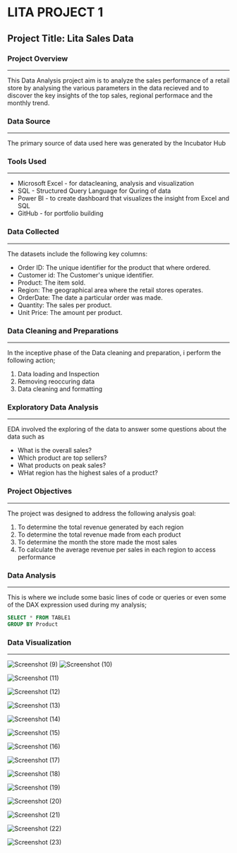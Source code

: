 # LITA PROJECT 1
## Project Title: Lita Sales Data

### Project Overview
---
This Data Analysis project aim is to analyze the sales performance of a retail store by analysing the various parameters in the data recieved and to discover the key insights of the top sales, regional performace and the monthly trend.

### Data Source
---
The primary source of data used here was generated by the Incubator Hub

### Tools Used
---
- Microsoft Excel - for datacleaning, analysis and visualization
- SQL - Structured Query Language for Quring of data
- Power BI - to create dashboard that visualizes the insight from Excel and SQL
- GitHub - for portfolio building

### Data Collected
---
  The datasets include the following key columns:
  - Order ID: The unique identifier for the product that where ordered.
  - Customer id: The Customer's unique identifier.
  - Product: The item sold.
  - Region: The geographical area where the retail stores operates.
  - OrderDate: The date a particular order was made.
  - Quantity: The sales per product.
  - Unit Price: The amount per product.

 ### Data Cleaning and Preparations
 ---
  In the inceptive phase of the Data cleaning and preparation, i perform the following action;
  1. Data loading and Inspection
  2. Removing reoccuring data
  3. Data cleaning and formatting

### Exploratory Data Analysis
---
  EDA involved the exploring of the data to answer some questions about the data such as
  - What is the overall sales?
  - Which product are top sellers?
  - What products on peak sales?
  - WHat region has the highest sales of a product?
 
 ### Project Objectives
 ---
 The project was designed to address the following analysis goal:
 1. To determine the total revenue generated by each region
 2. To determine the total revenue made from each product
 3. To determine the month the store made the most sales
 4. To calculate the average revenue per sales in each region to access performance

### Data Analysis
---
This is where we include some basic lines of code or queries or even some of the DAX expression used during my analysis;

```SQL
SELECT * FROM TABLE1
GROUP BY Product
```

### Data Visualization
---
![Screenshot (9)](https://github.com/user-attachments/assets/87f18e41-ba5d-4bde-b7f0-baede502d498)
![Screenshot (10)](https://github.com/user-attachments/assets/8ee72ab3-a697-4775-99b8-eb918615e9f0)

![Screenshot (11)](https://github.com/user-attachments/assets/c08fd1e1-44e7-4719-b043-0fb73d0dfb2e)

![Screenshot (12)](https://github.com/user-attachments/assets/a09ea794-f52c-48f4-96d7-5ba42b660efc)

![Screenshot (13)](https://github.com/user-attachments/assets/633402c8-5189-4832-b925-70e43c55b195)

![Screenshot (14)](https://github.com/user-attachments/assets/60561ea1-4b56-4fd6-a671-9222433f4cb1)

![Screenshot (15)](https://github.com/user-attachments/assets/e3cc11eb-4d37-44ef-98a9-c70676fb2372)

![Screenshot (16)](https://github.com/user-attachments/assets/72349917-9667-4c29-8bb9-d916e2bcda7a)

![Screenshot (17)](https://github.com/user-attachments/assets/042e6469-4c77-4645-a8d5-317195e9f6ad)

![Screenshot (18)](https://github.com/user-attachments/assets/76c056ab-d9bf-4eb0-b78e-58580098bb8f)

![Screenshot (19)](https://github.com/user-attachments/assets/5c3a560d-7b93-4cf6-85f7-2e52bf489568)

![Screenshot (20)](https://github.com/user-attachments/assets/4e3e5c23-e3d2-4af4-a15e-e0880344a6e9)

![Screenshot (21)](https://github.com/user-attachments/assets/93cb7585-4748-44c0-9993-54bf50839502)

![Screenshot (22)](https://github.com/user-attachments/assets/b04c00a6-aa68-49f0-83f8-5916deb4adc8)

![Screenshot (23)](https://github.com/user-attachments/assets/a95cbf14-f430-4c1e-b825-7e995e70e8ae)
















